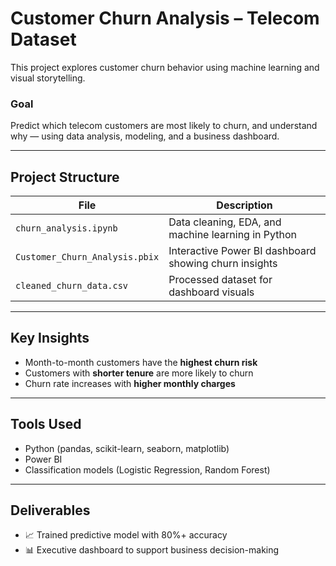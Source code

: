 # Customer Churn Analysis – Telecom Dataset

This project explores customer churn behavior using machine learning and visual storytelling.

### Goal
Predict which telecom customers are most likely to churn, and understand why — using data analysis, modeling, and a business dashboard.

---

## Project Structure

| File | Description |
|------|-------------|
| `churn_analysis.ipynb` | Data cleaning, EDA, and machine learning in Python |
| `Customer_Churn_Analysis.pbix` | Interactive Power BI dashboard showing churn insights |
| `cleaned_churn_data.csv` | Processed dataset for dashboard visuals |

---

## Key Insights

- Month-to-month customers have the **highest churn risk**
- Customers with **shorter tenure** are more likely to churn
- Churn rate increases with **higher monthly charges**

---

## Tools Used

- Python (pandas, scikit-learn, seaborn, matplotlib)
- Power BI
- Classification models (Logistic Regression, Random Forest)

---

## Deliverables

- 📈 Trained predictive model with 80%+ accuracy
- 📊 Executive dashboard to support business decision-making

